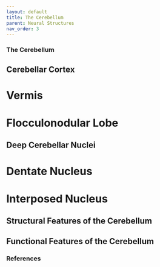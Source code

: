 ```yaml
--- 
layout: default
title: The Cerebellum
parent: Neural Structures
nav_order: 3
---
```


### The Cerebellum

## Cerebellar Cortex

# Vermis

# Flocculonodular Lobe

## Deep Cerebellar Nuclei

# Dentate Nucleus

# Interposed Nucleus

## Structural Features of the Cerebellum

## Functional Features of the Cerebellum

### References
